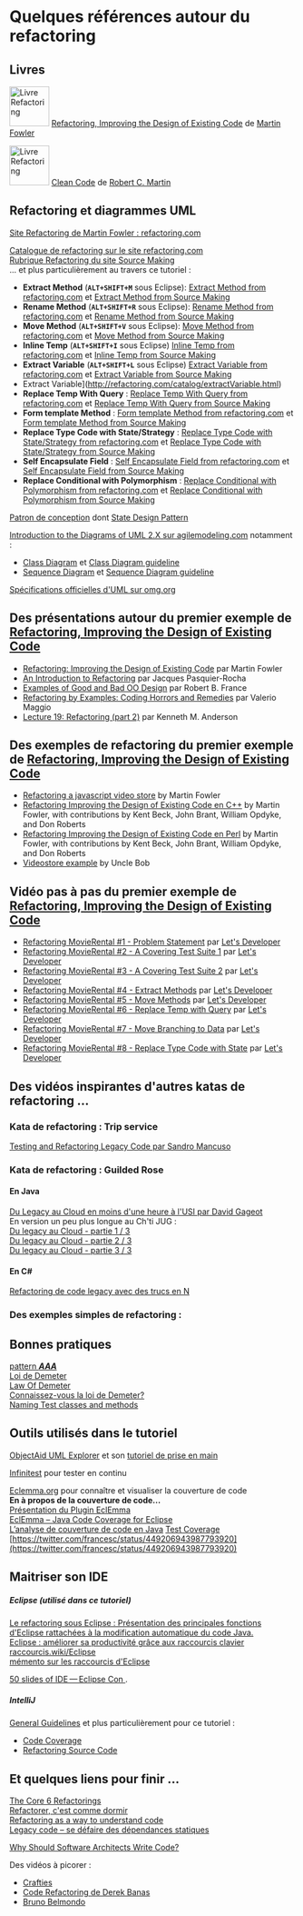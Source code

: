 # Quelques références autour du refactoring

## Livres
 <img src="http://www.martinfowler.com/books/refactoringBook.jpg" alt="Livre Refactoring" width="70"> [Refactoring, Improving the Design of Existing Code](http://martinfowler.com/books/refactoring.html) de [Martin Fowler](https://twitter.com/martinfowler)

 <img src="http://ecx.images-amazon.com/images/I/51oXyW8WQwL.jpg" alt="Livre Refactoring" width="70"> [Clean Code](www.amazon.fr/Clean-Code-Handbook-Software-Craftsmanship/dp/0132350882) de [Robert C. Martin](https://twitter.com/unclebobmartin)


## Refactoring et diagrammes UML
[Site Refactoring de Martin Fowler : refactoring.com](http://refactoring.com)


[Catalogue de refactoring sur le site refactoring.com](http://refactoring.com/catalog)  
[Rubrique Refactoring du site Source Making](https://sourcemaking.com/refactoring)  
... et plus particulièrement au travers ce tutoriel :  

* **Extract Method** (**`ALT+SHIFT+M`** sous Eclipse): [Extract Method from refactoring.com](http://refactoring.com/catalog/extractMethod.html) et [Extract Method from Source Making](https://sourcemaking.com/refactoring/extract-method)
* **Rename Method** (**`ALT+SHIFT+R`** sous Eclipse): [Rename Method from refactoring.com](http://refactoring.com/catalog/renameMethod.html) et [Rename Method from Source Making](https://sourcemaking.com/refactoring/rename-method)  
* **Move Method** (**`ALT+SHIFT+V`** sous Eclipse): [Move Method from refactoring.com](http://refactoring.com/catalog/moveMethod.html) et [Move Method from Source Making](https://sourcemaking.com/refactoring/move-method) 
* **Inline Temp** (**`ALT+SHIFT+I`** sous Eclipse) [Inline Temp from refactoring.com](http://refactoring.com/catalog/inlineTemp.html) et [Inline Temp from Source Making](https://sourcemaking.com/refactoring/inline-temp)
* **Extract Variable** (**`ALT+SHIFT+L`** sous Eclipse) [Extract Variable from refactoring.com](http://refactoring.com/catalog/extractVariable.html) et [Extract Variable from Source Making](https://sourcemaking.com/refactoring/extract-variable)
* Extract Variable](http://refactoring.com/catalog/extractVariable.html)
* **Replace Temp With Query** : [Replace Temp With Query from refactoring.com](http://refactoring.com/catalog/replaceTempWithQuery.html) et [Replace Temp With Query from Source Making](https://sourcemaking.com/refactoring/replace-temp-with-query) 
* **Form template Method** : [Form template Method from refactoring.com](http://refactoring.com/catalog/formTemplateMethod.html) et [Form template Method from Source Making](https://sourcemaking.com/refactoring/form-template-method)
* **Replace Type Code with State/Strategy** : [Replace Type Code with State/Strategy from refactoring.com](http://refactoring.com/catalog/replaceTypeCodeWithStateStrategy.html) et [Replace Type Code with State/Strategy from Source Making](https://sourcemaking.com/refactoring/replace-type-code-with-state-strategy)
* **Self Encapsulate Field** : [Self Encapsulate Field from refactoring.com](http://refactoring.com/catalog/selfEncapsulateField.html) et [Self Encapsulate Field from Source Making](https://sourcemaking.com/refactoring/self-encapsulate-field)
* **Replace Conditional with Polymorphism** : [Replace Conditional with Polymorphism from refactoring.com](http://refactoring.com/catalog/replaceConditionalWithPolymorphism.html) et [Replace Conditional with Polymorphism from Source Making](https://sourcemaking.com/refactoring/replace-conditional-with-polymorphism)

[Patron de conception](https://fr.wikipedia.org/wiki/Patron_de_conception) dont [State Design Pattern](https://sourcemaking.com/design_patterns/state)


[Introduction to the Diagrams of UML 2.X sur agilemodeling.com](http://www.agilemodeling.com/essays/umlDiagrams.htm)  notamment :

* [Class Diagram](http://agilemodeling.com/artifacts/classDiagram.htm) et [Class Diagram guideline](http://agilemodeling.com/style/classDiagram.htm)
* [Sequence Diagram](http://agilemodeling.com/artifacts/sequenceDiagram.htm) et [Sequence Diagram guideline](http://agilemodeling.com/style/sequenceDiagram.htm)

[Spécifications officielles d'UML sur omg.org](http://www.omg.org/spec/UML)  


## Des présentations autour du premier exemple de [Refactoring, Improving the Design of Existing Code](http://martinfowler.com/books/refactoring.html)

* [Refactoring: Improving the Design of Existing Code](https://students.cs.byu.edu/~cs340ta/fall2015/notes/27-Refactoring/Refactoring-I/Refactoring-I.pdf) par Martin Fowler  
* [An Introduction to Refactoring](http://diuf.unifr.ch/drupal/sites/diuf.unifr.ch.drupal.softeng/files/teaching/seminar/SE2003/fankhauser/htmlpaper/refactoring.html) par Jacques Pasquier-Rocha
* [Examples of Good and Bad OO Design](http://www.cs.colostate.edu/~france/CS517/Slides/CurrentSlides/DesignExample.pdf) par Robert B. France
* [Refactoring by Examples: Coding Horrors and Remedies](http://wpage.unina.it/valerio.maggio/teaching/1011/Refactoring%20by%20Examples.pdf) par Valerio Maggio
* [Lecture 19: Refactoring (part 2)](https://www.cs.colorado.edu/~kena/classes/6448/s05/lectures/lecture19.pdf) par Kenneth M. Anderson



## Des exemples de refactoring du premier exemple de [Refactoring, Improving the Design of Existing Code](http://martinfowler.com/books/refactoring.html)

* [Refactoring a javascript video store](http://martinfowler.com/articles/refactoring-video-store-js/) by Martin Fowler  
* [Refactoring Improving the Design of Existing Code en C++](http://jczeus.com/refac_cpp.html) by Martin Fowler, with contributions by Kent Beck, John Brant, William Opdyke, and Don Roberts
* [Refactoring Improving the Design of Existing Code en Perl](http://jczeus.com/refac_perl.html) by Martin Fowler, with contributions by Kent Beck, John Brant, William Opdyke, and Don Roberts  
* [Videostore example](https://github.com/unclebob/videostore) by Uncle Bob


## Vidéo pas à pas du premier exemple de [Refactoring, Improving the Design of Existing Code](http://martinfowler.com/books/refactoring.html)


* [Refactoring MovieRental #1 - Problem Statement](https://www.youtube.com/watch?v=41ts83W7Jp4) par [Let's Developer](https://www.youtube.com/channel/UCrPgBfB3z-Bu9kjqSvkMXog)
* [Refactoring MovieRental #2 - A Covering Test Suite 1](https://www.youtube.com/watch?v=n1l0UY-dHZU) par [Let's Developer](https://www.youtube.com/channel/UCrPgBfB3z-Bu9kjqSvkMXog)
* [Refactoring MovieRental #3 - A Covering Test Suite 2](https://www.youtube.com/watch?v=MxO_xd6Byks) par [Let's Developer](https://www.youtube.com/channel/UCrPgBfB3z-Bu9kjqSvkMXog)
* [Refactoring MovieRental #4 - Extract Methods](https://www.youtube.com/watch?v=ayEYXdVxG1g) par [Let's Developer](https://www.youtube.com/channel/UCrPgBfB3z-Bu9kjqSvkMXog)
* [Refactoring MovieRental #5 - Move Methods](https://www.youtube.com/watch?v=jgetERdrerA) par [Let's Developer](https://www.youtube.com/channel/UCrPgBfB3z-Bu9kjqSvkMXog)
* [Refactoring MovieRental #6 - Replace Temp with Query](https://www.youtube.com/watch?v=gQ8bppVYsu8) par [Let's Developer](https://www.youtube.com/channel/UCrPgBfB3z-Bu9kjqSvkMXog)
* [Refactoring MovieRental #7 - Move Branching to Data](https://www.youtube.com/watch?v=hkLRc84GaUE) par [Let's Developer](https://www.youtube.com/channel/UCrPgBfB3z-Bu9kjqSvkMXog)
* [Refactoring MovieRental #8 - Replace Type Code with State](https://www.youtube.com/watch?v=hV-DEDwUKyM) par [Let's Developer](https://www.youtube.com/channel/UCrPgBfB3z-Bu9kjqSvkMXog)


## Des vidéos inspirantes d'autres katas de refactoring ...


### Kata de refactoring : Trip service
[Testing and Refactoring Legacy Code par Sandro Mancuso ](https://www.youtube.com/watch?v=_NnElPO5BU0)

### Kata de refactoring : Guilded Rose

#### En Java
[Du Legacy au Cloud en moins d'une heure à l'USI par David Gageot](https://www.youtube.com/watch?v=q11gydDAMSo)  
En version un peu plus longue au Ch'ti JUG :  
[Du legacy au Cloud - partie 1 / 3](https://www.parleys.com/play/5148922a0364bc17fc56c85a/about)  
[Du legacy au Cloud - partie 2 / 3](https://www.parleys.com/play/5148922a0364bc17fc56c85c/about)  
[Du legacy au Cloud - partie 3 / 3](https://www.parleys.com/play/5148922a0364bc17fc56c85e/about)  

#### En C#
[Refactoring de code legacy avec des trucs en N](https://www.youtube.com/watch?v=I3rNyxnD7as)


### Des exemples simples de refactoring :


## Bonnes pratiques 
[pattern ***AAA***](http://c2.com/cgi/wiki?ArrangeActAssert)  
[Loi de Demeter](https://fr.wikipedia.org/wiki/Loi_de_D%C3%A9m%C3%A9ter)  
[Law Of Demeter](http://c2.com/cgi/wiki/LawOfDemeter?LawOfDemeter)   
[Connaissez-vous la loi de Demeter?](http://pyxis-tech.com/blog/2012/05/04/connaissez-vous-la-loi-de-demeter/)  
[Naming Test classes and methods](http://codurance.com/2014/12/13/naming-test-classes-and-methods/)

## Outils utilisés dans le tutoriel 
[ObjectAid UML Explorer](http://www.objectaid.com/) et son [tutoriel de prise en main](https://github.com/iblasquez/tuto_ModelisationUML/tree/master/ObjectAid)  
  
[Infinitest](https://infinitest.github.io/)  pour tester en continu    
   
[Eclemma.org](http://eclemma.org) pour connaître et visualiser la couverture de code  
**En à  propos de la couverture de code...**  
[Présentation du Plugin EclEmma](http://www.commentcamarche.net/faq/24822-plugin-eclemma)  
[EclEmma – Java Code Coverage for Eclipse](http://www.eclipse.org/community/eclipse_newsletter/2015/august/article1.php)  
[L’analyse de couverture de code en Java](http://blog.xebia.fr/2008/02/07/lanalyse-de-couverture-de-code-en-java/) 
[Test Coverage](http://martinfowler.com/bliki/TestCoverage.html)  
[https://twitter.com/francesc/status/449206943987793920](https://twitter.com/francesc/status/449206943987793920)

## Maitriser son IDE

##### Eclipse (utilisé dans ce tutoriel)
[Le refactoring sous Eclipse : Présentation des principales fonctions d'Eclipse rattachées à la modification automatique du code Java.](http://www.journaldunet.com/developpeur/tutoriel/jav/051208-java-eclipse-4-refactoring.shtml)  
[Eclipse : améliorer sa productivité grâce aux raccourcis clavier](http://blog.ippon.fr/2011/10/03/eclipse-ameliorer-sa-productivite-grace-aux-raccourcis-clavier/)     
[raccourcis.wiki/Eclipse](http://raccourcis.wiki/Eclipse)  
[mémento sur les raccourcis d'Eclipse](http://thierry-leriche-dessirier.developpez.com/tutoriels/eclipse/raccourcis/)    
  
[50 slides of IDE — Eclipse Con ](http://batmat.github.io/presentations/50-slides-of-ide/prez.html).  

##### IntelliJ
[General Guidelines](https://www.jetbrains.com/idea/help/general.html) et plus particulièrement pour ce tutoriel :  

* [Code Coverage](https://www.jetbrains.com/idea/help/code-coverage.html)  
* [Refactoring Source Code](https://www.jetbrains.com/idea/help/refactoring-source-code.html) 


## Et quelques liens pour finir ...

[The Core 6 Refactorings ](http://arlobelshee.com/the-core-6-refactorings/)  
[Refactorer, c'est comme dormir](https://nphumbert.github.io/blog/2016/01/31/refactorer-c-est-comme-dormir/)   
[Refactoring as a way to understand code](http://composition.al/blog/2015/12/29/refactoring-as-a-way-to-understand-code/)  
[Legacy code – se défaire des dépendances statiques](http://blog.xebia.fr/2015/01/23/legacy-code-se-defaire-des-dependances-statiques/)     
 
[Why Should Software Architects Write Code? ](http://blog.ieeesoftware.org/2016/02/why-should-software-architects-write.html)  

Des vidéos à picorer :  

* [Crafties](https://www.youtube.com/channel/UCZjAiQD5Wl_vLQPvzT6dl1g)   
* [Code Refactoring de Derek Banas](https://www.youtube.com/watch?v=vhYK3pDUijk)   
* [Bruno Belmondo](https://www.youtube.com/channel/UC2dBmR9WVst0LTpQqGi4bCw) 







